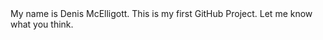 <html>
<head>
<title>Introduction</title>
</head>

<body>
My name is Denis McElligott. This is my first GitHub Project. Let me know what you think.
</body>

</html>
